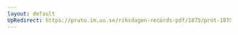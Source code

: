 ```yaml
---
layout: default
UpRedirect: https://pruto.im.uu.se/riksdagen-records-pdf/1875/prot-1875--ak--043.pdf
---
```


